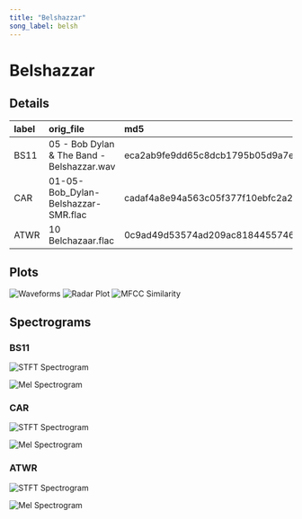 ```yaml
---
title: "Belshazzar"
song_label: belsh
---
```


# Belshazzar

## Details

| label   | orig_file                                  | md5                              |   disc |   track |   duration_sec | duration_fmt   |   loudness |      rms |   spectral_centroid |
|:--------|:-------------------------------------------|:---------------------------------|-------:|--------:|---------------:|:---------------|-----------:|---------:|--------------------:|
| BS11    | 05 - Bob Dylan & The Band - Belshazzar.wav | eca2ab9fe9dd65c8dcb1795b05d9a7ee |      1 |       5 |        202.307 | 03:22:306      |   -16.6669 | 0.143152 |             1860.76 |
| CAR     | 01-05-Bob_Dylan-Belshazzar-SMR.flac        | cadaf4a8e94a563c05f377f10ebfc2a2 |      1 |       5 |        202.303 | 03:22:302      |   -16.6671 | 0.143157 |             1758.83 |
| ATWR    | 10 Belchazaar.flac                         | 0c9ad49d53574ad209ac8184455746d4 |      2 |      10 |        203.173 | 03:23:173      |   -19.3144 | 0.105636 |             1618.82 |

## Plots
![Waveforms](../assets/songs/belsh/belsh-waveforms.png)
![Radar Plot](../assets/songs/belsh/belsh-radar_plot.png)
![MFCC Similarity](../assets/songs/belsh/belsh-similarity_matrix.png)

## Spectrograms

### BS11

![STFT Spectrogram](../assets/songs/belsh/belsh-BS11_spectrogram.png)

![Mel Spectrogram](../assets/songs/belsh/belsh-BS11_melspec.png)

### CAR

![STFT Spectrogram](../assets/songs/belsh/belsh-CAR_spectrogram.png)

![Mel Spectrogram](../assets/songs/belsh/belsh-CAR_melspec.png)

### ATWR

![STFT Spectrogram](../assets/songs/belsh/belsh-ATWR_spectrogram.png)

![Mel Spectrogram](../assets/songs/belsh/belsh-ATWR_melspec.png)

